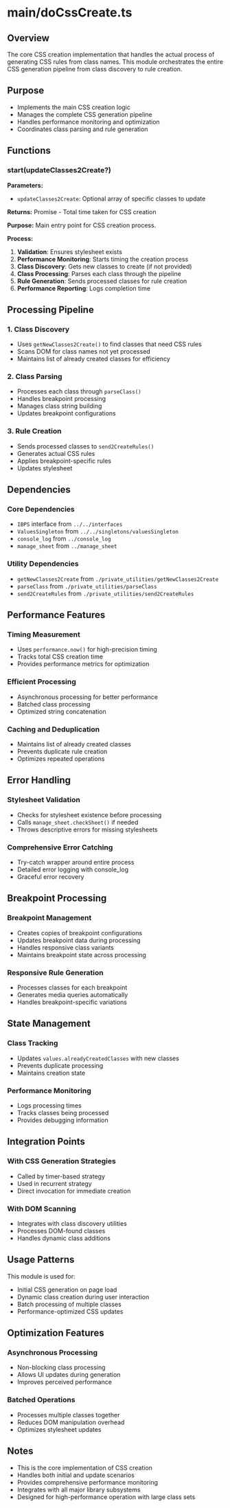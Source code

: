 # main/doCssCreate.ts

## Overview

The core CSS creation implementation that handles the actual process of generating CSS rules from class names. This module orchestrates the entire CSS generation pipeline from class discovery to rule creation.

## Purpose

- Implements the main CSS creation logic
- Manages the complete CSS generation pipeline
- Handles performance monitoring and optimization
- Coordinates class parsing and rule generation

## Functions

### start(updateClasses2Create?)

**Parameters:**
- `updateClasses2Create`: Optional array of specific classes to update

**Returns:** Promise<number> - Total time taken for CSS creation

**Purpose:** Main entry point for CSS creation process.

**Process:**
1. **Validation**: Ensures stylesheet exists
2. **Performance Monitoring**: Starts timing the creation process
3. **Class Discovery**: Gets new classes to create (if not provided)
4. **Class Processing**: Parses each class through the pipeline
5. **Rule Generation**: Sends processed classes for rule creation
6. **Performance Reporting**: Logs completion time

## Processing Pipeline

### 1. Class Discovery
- Uses `getNewClasses2Create()` to find classes that need CSS rules
- Scans DOM for class names not yet processed
- Maintains list of already created classes for efficiency

### 2. Class Parsing
- Processes each class through `parseClass()`
- Handles breakpoint processing
- Manages class string building
- Updates breakpoint configurations

### 3. Rule Creation
- Sends processed classes to `send2CreateRules()`
- Generates actual CSS rules
- Applies breakpoint-specific rules
- Updates stylesheet

## Dependencies

### Core Dependencies
- `IBPS` interface from `../../interfaces`
- `ValuesSingleton` from `../../singletons/valuesSingleton`
- `console_log` from `../console_log`
- `manage_sheet` from `../manage_sheet`

### Utility Dependencies
- `getNewClasses2Create` from `./private_utilities/getNewClasses2Create`
- `parseClass` from `./private_utilities/parseClass`
- `send2CreateRules` from `./private_utilities/send2CreateRules`

## Performance Features

### Timing Measurement
- Uses `performance.now()` for high-precision timing
- Tracks total CSS creation time
- Provides performance metrics for optimization

### Efficient Processing
- Asynchronous processing for better performance
- Batched class processing
- Optimized string concatenation

### Caching and Deduplication
- Maintains list of already created classes
- Prevents duplicate rule creation
- Optimizes repeated operations

## Error Handling

### Stylesheet Validation
- Checks for stylesheet existence before processing
- Calls `manage_sheet.checkSheet()` if needed
- Throws descriptive errors for missing stylesheets

### Comprehensive Error Catching
- Try-catch wrapper around entire process
- Detailed error logging with console_log
- Graceful error recovery

## Breakpoint Processing

### Breakpoint Management
- Creates copies of breakpoint configurations
- Updates breakpoint data during processing
- Handles responsive class variants
- Maintains breakpoint state across processing

### Responsive Rule Generation
- Processes classes for each breakpoint
- Generates media queries automatically
- Handles breakpoint-specific variations

## State Management

### Class Tracking
- Updates `values.alreadyCreatedClasses` with new classes
- Prevents duplicate processing
- Maintains creation state

### Performance Monitoring
- Logs processing times
- Tracks classes being processed
- Provides debugging information

## Integration Points

### With CSS Generation Strategies
- Called by timer-based strategy
- Used in recurrent strategy
- Direct invocation for immediate creation

### With DOM Scanning
- Integrates with class discovery utilities
- Processes DOM-found classes
- Handles dynamic class additions

## Usage Patterns

This module is used for:
- Initial CSS generation on page load
- Dynamic class creation during user interaction
- Batch processing of multiple classes
- Performance-optimized CSS updates

## Optimization Features

### Asynchronous Processing
- Non-blocking class processing
- Allows UI updates during generation
- Improves perceived performance

### Batched Operations
- Processes multiple classes together
- Reduces DOM manipulation overhead
- Optimizes stylesheet updates

## Notes

- This is the core implementation of CSS creation
- Handles both initial and update scenarios
- Provides comprehensive performance monitoring
- Integrates with all major library subsystems
- Designed for high-performance operation with large class sets
